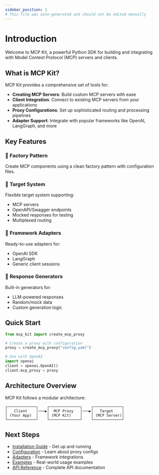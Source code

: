 ```yaml
---
sidebar_position: 1
# This file was auto-generated and should not be edited manually
---
```


# Introduction

Welcome to MCP Kit, a powerful Python SDK for building and integrating with Model Context Protocol (MCP) servers and clients.

## What is MCP Kit?

MCP Kit provides a comprehensive set of tools for:

- **Creating MCP Servers**: Build custom MCP servers with ease
- **Client Integration**: Connect to existing MCP servers from your applications  
- **Proxy Configurations**: Set up sophisticated routing and processing pipelines
- **Adapter Support**: Integrate with popular frameworks like OpenAI, LangGraph, and more

## Key Features

### 🔧 **Factory Pattern**
Create MCP components using a clean factory pattern with configuration files.

### 🎯 **Target System**
Flexible target system supporting:
- MCP servers
- OpenAPI/Swagger endpoints  
- Mocked responses for testing
- Multiplexed routing

### 🔌 **Framework Adapters**
Ready-to-use adapters for:
- OpenAI SDK
- LangGraph
- Generic client sessions

### 🎲 **Response Generators**
Built-in generators for:
- LLM-powered responses
- Random/mock data
- Custom generation logic

## Quick Start

```python
from mcp_kit import create_mcp_proxy

# Create a proxy with configuration
proxy = create_mcp_proxy("config.yaml")

# Use with OpenAI
import openai
client = openai.OpenAI()
client.mcp_proxy = proxy
```

## Architecture Overview

MCP Kit follows a modular architecture:

```
┌─────────────┐    ┌──────────────┐    ┌─────────────┐
│   Client    │───▶│  MCP Proxy   │───▶│   Target    │
│ (Your App)  │    │ (MCP Kit)    │    │ (MCP Server)│
└─────────────┘    └──────────────┘    └─────────────┘
```

## Next Steps

- [Installation Guide](./installation.md) - Get up and running
- [Configuration](./configuration.md) - Learn about proxy configs
- [Adapters](./adapters.md) - Framework integrations  
- [Examples](docs/python-sdk/examples) - Real-world usage examples
- [API Reference](/docs/python-sdk/reference/) - Complete API documentation
